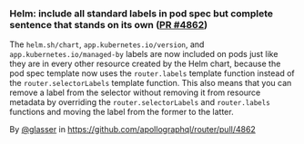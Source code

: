 ### Helm: include all standard labels in pod spec but complete sentence that stands on its own ([PR #4862](https://github.com/apollographql/router/pull/4862))

The `helm.sh/chart`, `app.kubernetes.io/version`, and `app.kubernetes.io/managed-by` labels are now included on pods just like they are in every other resource created by the Helm chart, because the pod spec template now uses the `router.labels` template function instead of the `router.selectorLabels` template function. This also means that you can remove a label from the selector without removing it from resource metadata by overriding the `router.selectorLabels` and `router.labels` functions and moving the label from the former to the latter.


By [@glasser](https://github.com/glasser) in https://github.com/apollographql/router/pull/4862